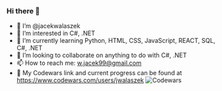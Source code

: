 ### Hi there 👋

- 👋 I’m @jacekwalaszek
- 👀 I’m interested in C#, .NET
- 🌱 I’m currently learning Python, HTML, CSS, JavaScript, REACT, SQL, C#, .NET
- 💞️ I’m looking to collaborate on anything to do with C#, .NET
- 📫 How to reach me: w.jacek99@gmail.com
- 🌱 My Codewars link and current progress can be found at https://www.codewars.com/users/jwalaszek
![Codewars](https://github.com/JWCENTON/JWCENTON/assets/102509872/75877582-3b54-4e47-8f97-02db8a1113ad)

<!---
jacekwalaszek/jacekwalaszek is a ✨ special ✨ repository because its `README.md` (this file) appears on your GitHub profile.
You can click the Preview link to take a look at your changes.
--->

<!--
**JWCENTON/JWCENTON** is a ✨ _special_ ✨ repository because its `README.md` (this file) appears on your GitHub profile.

Here are some ideas to get you started:

- 🔭 I’m currently working on ...
- 🌱 I’m currently learning ...
- 👯 I’m looking to collaborate on ...
- 🤔 I’m looking for help with ...
- 💬 Ask me about ...
- 📫 How to reach me: ...
- 😄 Pronouns: ...
- ⚡ Fun fact: ...
-->

